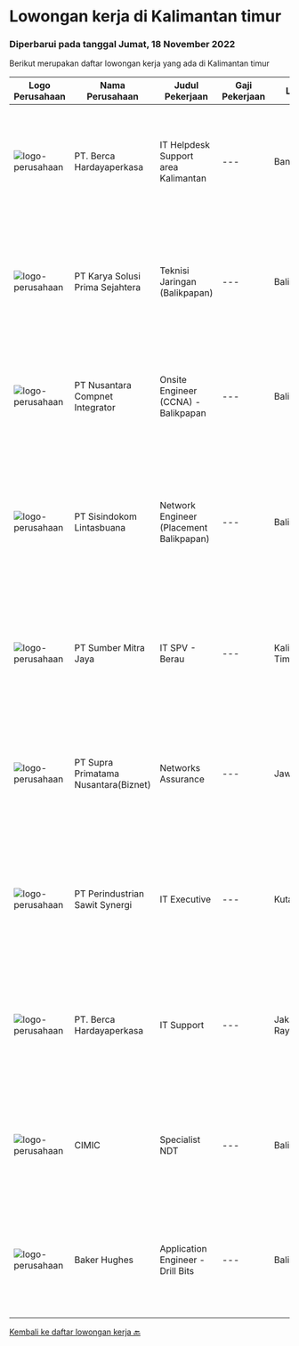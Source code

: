 
  # Lowongan kerja di Kalimantan timur

  ### Diperbarui pada tanggal Jumat, 18 November 2022

  Berikut merupakan daftar lowongan kerja yang ada di Kalimantan timur

  |Logo Perusahaan | Nama Perusahaan | Judul Pekerjaan | Gaji Pekerjaan | Lokasi | Deskripsi | Tanggal diunggah | Pranala |
  | -------------- | --------------- | --------------- | --------- | --------- | -------------- | ------- | ----------- |
  |![logo-perusahaan](https://image-service-cdn.seek.com.au/6a76252207cfed561e664c874d4631f4aefd8409/ee4dce1061f3f616224767ad58cb2fc751b8d2dc)|PT. Berca Hardayaperkasa|IT Helpdesk Support area Kalimantan|---|Banjarmasin|Tugas &amp; Tanggung Jawab: Melakukan support helpdesk kepada seluruh karyawan (join domain, data migration, etc.) Melakukan analisa...|Rabu, 16 November 2022|https://www.jobstreet.co.id/id/job/it-helpdesk-support-area-kalimantan-4108972?token=0~dff324d6-b637-4163-a06c-c47f7c83c797&sectionRank=1&jobId=jobstreet-id-job-4108972|
|![logo-perusahaan](https://image-service-cdn.seek.com.au/bb0f2c313297f2db3d497466b95d7da85644edc0/ee4dce1061f3f616224767ad58cb2fc751b8d2dc)|PT Karya Solusi Prima Sejahtera|Teknisi Jaringan (Balikpapan)|---|Balikpapan|KUALIFIKASI Pendidikan minimal SMK Teknik Komputer &amp; Jaringan/D3 jurusan Telekomunikasi Memiliki pengalaman sebagai teknisi minimal 1 tahun ...|Selasa, 15 November 2022|https://www.jobstreet.co.id/id/job/teknisi-jaringan-balikpapan-4107142?token=0~dff324d6-b637-4163-a06c-c47f7c83c797&sectionRank=2&jobId=jobstreet-id-job-4107142|
|![logo-perusahaan](https://image-service-cdn.seek.com.au/faf1379cb2f8ff5c87162dc20c60c0d2f63dba1c/ee4dce1061f3f616224767ad58cb2fc751b8d2dc)|PT Nusantara Compnet Integrator|Onsite Engineer (CCNA) - Balikpapan|---|Balikpapan|Job Descriptions : Analyze customer needs Provide solutions and give recommendations to the customer according to their needs Preventive and...|Sabtu, 12 November 2022|https://www.jobstreet.co.id/id/job/onsite-engineer-ccna-balikpapan-4085467?token=0~dff324d6-b637-4163-a06c-c47f7c83c797&sectionRank=3&jobId=jobstreet-id-job-4085467|
|![logo-perusahaan](https://image-service-cdn.seek.com.au/0c0f5a8eba28e76548451d3f79868e8a1ac80d4c/ee4dce1061f3f616224767ad58cb2fc751b8d2dc)|PT Sisindokom Lintasbuana|Network Engineer (Placement Balikpapan)|---|Balikpapan|Job Requirements: Must have Cisco Certified Network Professional (CCNP) Data Center certification. Experienced in the implementation and maintenance...|Jumat, 11 November 2022|https://www.jobstreet.co.id/id/job/network-engineer-placement-balikpapan-4083988?token=0~dff324d6-b637-4163-a06c-c47f7c83c797&sectionRank=4&jobId=jobstreet-id-job-4083988|
|![logo-perusahaan](https://image-service-cdn.seek.com.au/f0ba1595e90ec5243d43e958e1c29680e7a44894/ee4dce1061f3f616224767ad58cb2fc751b8d2dc)|PT Sumber Mitra Jaya|IT SPV - Berau|---|Kalimantan Timur|Requirement: Candidate must possess at least Diploma/ Bachelor’s degree in Information Technology/IT Engineering/ IT related field. Required...|Senin, 07 November 2022|https://www.jobstreet.co.id/id/job/it-spv-berau-4096670?token=0~dff324d6-b637-4163-a06c-c47f7c83c797&sectionRank=5&jobId=jobstreet-id-job-4096670|
|![logo-perusahaan](https://image-service-cdn.seek.com.au/ded6537591a7b69d01775b5b7ccc9201c29d3e83/ee4dce1061f3f616224767ad58cb2fc751b8d2dc)|PT Supra Primatama Nusantara(Biznet)|Networks Assurance|---|Jawa Barat|Tanggung Jawab:  Melakukan Audit &amp; Commissioning jaringan Fiber Optic (FTTx GPON, and Metro Ethernet) Memastikan pembangunan jaringan fiber optik...|Selasa, 25 Oktober 2022|https://www.jobstreet.co.id/id/job/networks-assurance-4080224?token=0~dff324d6-b637-4163-a06c-c47f7c83c797&sectionRank=6&jobId=jobstreet-id-job-4080224|
|![logo-perusahaan](https://image-service-cdn.seek.com.au/9dafd74edff88adf1ce0cf5861a1d089d374063d/ee4dce1061f3f616224767ad58cb2fc751b8d2dc)|PT Perindustrian Sawit Synergi|IT Executive|---|Kutai Timur|Role and Responsibilities Receive, prioritize, and resolve requests for IT assistance. Recommend purchasing IT hardware, software and other things...|Jumat, 21 Oktober 2022|https://www.jobstreet.co.id/id/job/it-executive-5153225/origin/my?token=0~dff324d6-b637-4163-a06c-c47f7c83c797&sectionRank=7&jobId=jobstreet-my-job-5153225|
|![logo-perusahaan](https://image-service-cdn.seek.com.au/6a76252207cfed561e664c874d4631f4aefd8409/ee4dce1061f3f616224767ad58cb2fc751b8d2dc)|PT. Berca Hardayaperkasa|IT Support|---|Jakarta Raya|Responsibilities: Analyzing, troubleshooting, and installation to several areas including desktop hardware, operating systems (Windows 7/8/10),...|Jumat, 21 Oktober 2022|https://www.jobstreet.co.id/id/job/it-support-4075923?token=0~dff324d6-b637-4163-a06c-c47f7c83c797&sectionRank=8&jobId=jobstreet-id-job-4075923|
|![logo-perusahaan](https://i.ibb.co/sqvTCh9/112815900-stock-vector-no-image-available-icon-flat-vector.webp)|CIMIC|Specialist NDT|---|Balikpapan|About usWith a global business, we offer diverse and rewarding careers. We are committed to Thiess being a company and a culture where great people...|Kamis, 17 November 2022|https://www.jobstreet.co.id/id/job/specialist-ndt-1033574460?token=0~dff324d6-b637-4163-a06c-c47f7c83c797&sectionRank=9&jobId=jobstreet-id-job-1033574460|
|![logo-perusahaan](https://image-service-cdn.seek.com.au/f265e6d35d90e3a2d84b670c7c68b9a179cb4668/ee4dce1061f3f616224767ad58cb2fc751b8d2dc)|Baker Hughes|Application Engineer - Drill Bits|---|Balikpapan|Are you an Application Engineer looking for a new prospect?Are you passionate about being part of a successful team?Join our Drill Bits teamBaker...|Rabu, 16 November 2022|https://www.jobstreet.co.id/id/job/application-engineer-drill-bits-1033789968?token=0~dff324d6-b637-4163-a06c-c47f7c83c797&sectionRank=10&jobId=jobstreet-id-job-1033789968|


  [Kembali ke daftar lowongan kerja 🔙](../README.md#daftar-lowongan-kerja)
  